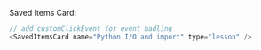 Saved Items Card:

```js
// add customClickEvent for event hadling
<SavedItemsCard name="Python I/O and import" type="lesson" />
```
